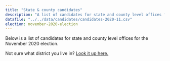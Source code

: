 ```yaml
---
title: "State & county candidates"
description: "A list of candidates for state and county level offices for the November 2020 election."
datafile: "../../data/candidates/candidates-2020-11.csv"
election: november-2020-election
---
```


Below is a list of candidates for state and county level offices for the November 2020 election.

Not sure what district you live in? [Look it up here.](https://www1.maine.gov/portal/government/edemocracy/voter_lookup.php)
